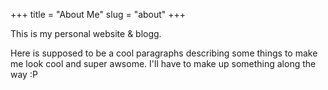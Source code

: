 +++
title = "About Me"
slug = "about"
+++

This is my personal website & blogg.

Here is supposed to be a cool paragraphs describing some things to make me look cool and super awsome. I'll have to make up something along the way :P
